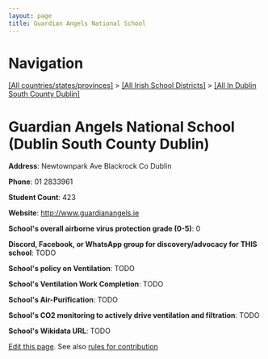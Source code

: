 ```yaml
---
layout: page
title: Guardian Angels National School
---
```

# Navigation

[[All countries/states/provinces]](../../..) > [[All Irish School Districts]](../..) > [[All In Dublin South County Dublin]](..)

# Guardian Angels National School (Dublin South County Dublin)

**Address**: Newtownpark Ave Blackrock Co Dublin

**Phone**: 01 2833961

**Student Count**: 423

**Website**: <http://www.guardianangels.ie>

**School's overall airborne virus protection grade (0-5)**: 0

**Discord, Facebook, or WhatsApp group for discovery/advocacy for THIS school**: TODO

**School's policy on Ventilation**: TODO

**School's Ventilation Work Completion**: TODO

**School's Air-Purification**: TODO

**School's CO2 monitoring to actively drive ventilation and filtration**: TODO

**School's Wikidata URL**: TODO


[Edit this page](https://github.com/ventilate-schools/Ireland/edit/main/./Dublin_South_County_Dublin/Guardian_Angels_National_School.md). See also [rules for contribution](../../../contribution-rules/)